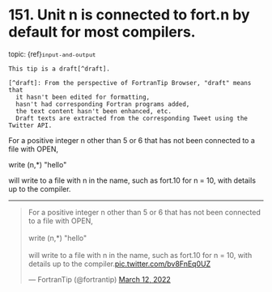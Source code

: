# <span class='text-muted'>151.</span> Unit n is connected to fort.n by default for most compilers.

<span style='font-size: small;' class='text-muted'>topic: {ref}`input-and-output`</span>

```{note}
This tip is a draft[^draft].

[^draft]: From the perspective of FortranTip Browser, "draft" means that
  it hasn't been edited for formatting,
  hasn't had corresponding Fortran programs added,
  the text content hasn't been enhanced, etc.
  Draft texts are extracted from the corresponding Tweet using the Twitter API.
```

For a positive integer n other than 5 or 6 that has not been connected to a file with OPEN,

write (n,*) "hello"

will write to a file with n in the name, such as fort.10 for n = 10, with details up to the compiler.


---

<blockquote class="twitter-tweet"><p lang="en" dir="ltr">For a positive integer n other than 5 or 6 that has not been connected to a file with OPEN,<br><br>write (n,*) &quot;hello&quot;<br><br>will write to a file with n in the name, such as fort.10 for n = 10, with details up to the compiler.<a href="https://t.co/bv8FnEq0UZ">pic.twitter.com/bv8FnEq0UZ</a></p>&mdash; FortranTip (@fortrantip) <a href="https://twitter.com/fortrantip/status/1502625494499536904?ref_src=twsrc%5Etfw">March 12, 2022</a></blockquote><script async src="https://platform.twitter.com/widgets.js" charset="utf-8"></script>